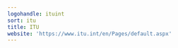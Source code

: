 ```yaml
---
logohandle: ituint
sort: itu
title: ITU
website: 'https://www.itu.int/en/Pages/default.aspx'
---
```

